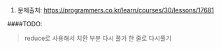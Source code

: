 1. 문제출처: https://programmers.co.kr/learn/courses/30/lessons/17681

####TODO:
> reduce로 사용해서 치환 부분 다시 풀기
> 한 줄로 다시풀기
